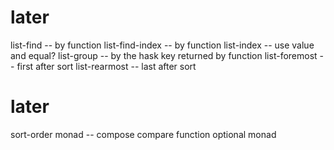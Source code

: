 # later

list-find -- by function
list-find-index -- by function
list-index -- use value and equal?
list-group -- by the hask key returned by function
list-foremost -- first after sort
list-rearmost -- last after sort

# later

sort-order monad -- compose compare function
optional monad
